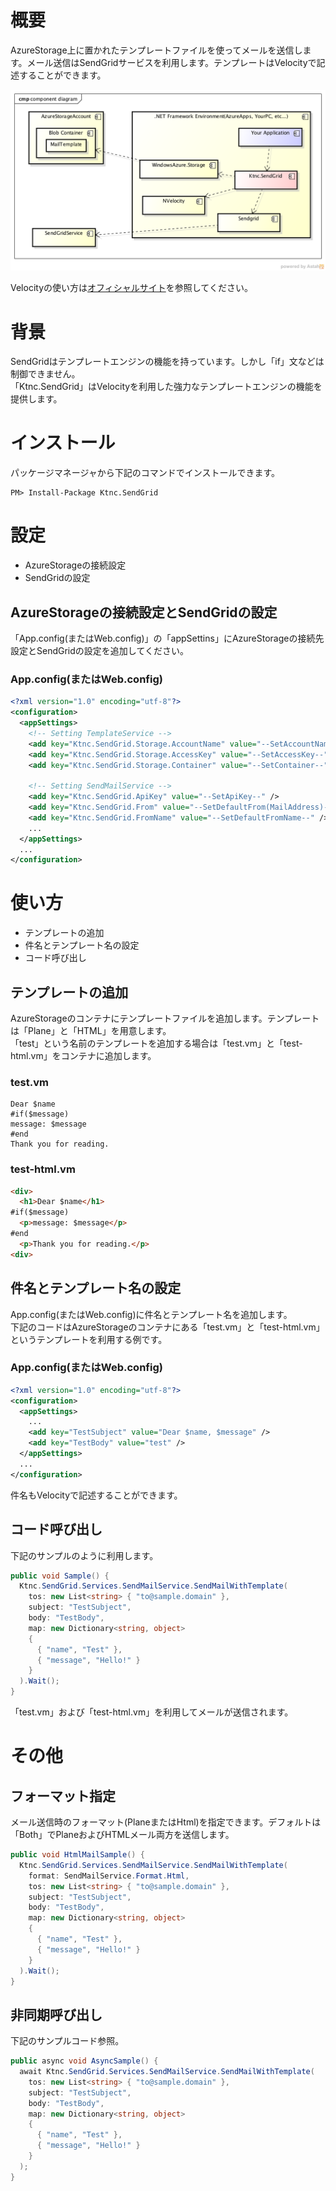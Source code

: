 # 概要
AzureStorage上に置かれたテンプレートファイルを使ってメールを送信します。メール送信はSendGridサービスを利用します。テンプレートはVelocityで記述することができます。

![コンポーネント図](https://raw.githubusercontent.com/ktnc/send-grid/develop/doc/ktnc.send-grid.component.png)

Velocityの使い方は[オフィシャルサイト](http://velocity.apache.org/engine/devel/user-guide.html)を参照してください。

# 背景
SendGridはテンプレートエンジンの機能を持っています。しかし「if」文などは制御できません。  
「Ktnc.SendGrid」はVelocityを利用した強力なテンプレートエンジンの機能を提供します。

# インストール
パッケージマネージャから下記のコマンドでインストールできます。

```
PM> Install-Package Ktnc.SendGrid
```

# 設定
* AzureStorageの接続設定
* SendGridの設定

## AzureStorageの接続設定とSendGridの設定
「App.config(またはWeb.config)」の「appSettins」にAzureStorageの接続先設定とSendGridの設定を追加してください。

### App.config(またはWeb.config)
```xml
<?xml version="1.0" encoding="utf-8"?>
<configuration>
  <appSettings>
    <!-- Setting TemplateService -->
    <add key="Ktnc.SendGrid.Storage.AccountName" value="--SetAccountName--" />
    <add key="Ktnc.SendGrid.Storage.AccessKey" value="--SetAccessKey--" />
    <add key="Ktnc.SendGrid.Storage.Container" value="--SetContainer--" />

    <!-- Setting SendMailService -->
    <add key="Ktnc.SendGrid.ApiKey" value="--SetApiKey--" />
    <add key="Ktnc.SendGrid.From" value="--SetDefaultFrom(MailAddress)--" />
    <add key="Ktnc.SendGrid.FromName" value="--SetDefaultFromName--" />
    ...
  </appSettings>
  ...
</configuration>
```

# 使い方
* テンプレートの追加
* 件名とテンプレート名の設定
* コード呼び出し

## テンプレートの追加
AzureStorageのコンテナにテンプレートファイルを追加します。テンプレートは「Plane」と「HTML」を用意します。  
「test」という名前のテンプレートを追加する場合は「test.vm」と「test-html.vm」をコンテナに追加します。

### test.vm
```
Dear $name
#if($message)
message: $message
#end
Thank you for reading.
```

### test-html.vm
```html
<div>
  <h1>Dear $name</h1>
#if($message)
  <p>message: $message</p>
#end
  <p>Thank you for reading.</p>
<div>
```

## 件名とテンプレート名の設定
App.config(またはWeb.config)に件名とテンプレート名を追加します。  
下記のコードはAzureStorageのコンテナにある「test.vm」と「test-html.vm」というテンプレートを利用する例です。

### App.config(またはWeb.config)
```xml
<?xml version="1.0" encoding="utf-8"?>
<configuration>
  <appSettings>
    ...
    <add key="TestSubject" value="Dear $name, $message" />
    <add key="TestBody" value="test" />
  </appSettings>
  ...
</configuration>
```

件名もVelocityで記述することができます。

## コード呼び出し
下記のサンプルのように利用します。

```csharp
public void Sample() {
  Ktnc.SendGrid.Services.SendMailService.SendMailWithTemplate(
    tos: new List<string> { "to@sample.domain" },
    subject: "TestSubject",
    body: "TestBody",
    map: new Dictionary<string, object>
    {
      { "name", "Test" },
      { "message", "Hello!" }
    }
  ).Wait();
}
```

「test.vm」および「test-html.vm」を利用してメールが送信されます。

# その他

## フォーマット指定
メール送信時のフォーマット(PlaneまたはHtml)を指定できます。デフォルトは「Both」でPlaneおよびHTMLメール両方を送信します。

```csharp
public void HtmlMailSample() {
  Ktnc.SendGrid.Services.SendMailService.SendMailWithTemplate(
    format: SendMailService.Format.Html,
    tos: new List<string> { "to@sample.domain" },
    subject: "TestSubject",
    body: "TestBody",
    map: new Dictionary<string, object>
    {
      { "name", "Test" },
      { "message", "Hello!" }
    }
  ).Wait();
}
```

## 非同期呼び出し
下記のサンプルコード参照。

```csharp
public async void AsyncSample() {
  await Ktnc.SendGrid.Services.SendMailService.SendMailWithTemplate(
    tos: new List<string> { "to@sample.domain" },
    subject: "TestSubject",
    body: "TestBody",
    map: new Dictionary<string, object>
    {
      { "name", "Test" },
      { "message", "Hello!" }
    }
  );
}
```
